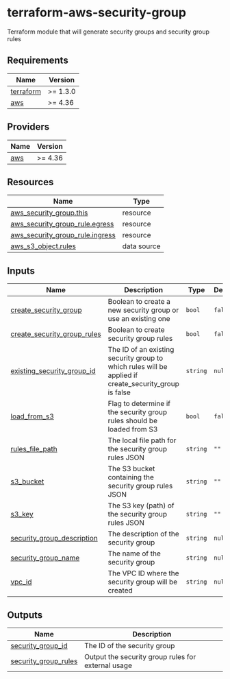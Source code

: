# terraform-aws-security-group
Terraform module that will generate security groups and security group rules

<!-- BEGIN_TF_DOCS -->
## Requirements

| Name | Version |
|------|---------|
| <a name="requirement_terraform"></a> [terraform](#requirement\_terraform) | >= 1.3.0 |
| <a name="requirement_aws"></a> [aws](#requirement\_aws) | >= 4.36 |

## Providers

| Name | Version |
|------|---------|
| <a name="provider_aws"></a> [aws](#provider\_aws) | >= 4.36 |

## Resources

| Name | Type |
|------|------|
| [aws_security_group.this](https://registry.terraform.io/providers/hashicorp/aws/latest/docs/resources/security_group) | resource |
| [aws_security_group_rule.egress](https://registry.terraform.io/providers/hashicorp/aws/latest/docs/resources/security_group_rule) | resource |
| [aws_security_group_rule.ingress](https://registry.terraform.io/providers/hashicorp/aws/latest/docs/resources/security_group_rule) | resource |
| [aws_s3_object.rules](https://registry.terraform.io/providers/hashicorp/aws/latest/docs/data-sources/s3_object) | data source |

## Inputs

| Name | Description | Type | Default | Required |
|------|-------------|------|---------|:--------:|
| <a name="input_create_security_group"></a> [create\_security\_group](#input\_create\_security\_group) | Boolean to create a new security group or use an existing one | `bool` | `false` | no |
| <a name="input_create_security_group_rules"></a> [create\_security\_group\_rules](#input\_create\_security\_group\_rules) | Boolean to create security group rules | `bool` | `false` | no |
| <a name="input_existing_security_group_id"></a> [existing\_security\_group\_id](#input\_existing\_security\_group\_id) | The ID of an existing security group to which rules will be applied if create\_security\_group is false | `string` | `null` | no |
| <a name="input_load_from_s3"></a> [load\_from\_s3](#input\_load\_from\_s3) | Flag to determine if the security group rules should be loaded from S3 | `bool` | `false` | no |
| <a name="input_rules_file_path"></a> [rules\_file\_path](#input\_rules\_file\_path) | The local file path for the security group rules JSON | `string` | `""` | no |
| <a name="input_s3_bucket"></a> [s3\_bucket](#input\_s3\_bucket) | The S3 bucket containing the security group rules JSON | `string` | `""` | no |
| <a name="input_s3_key"></a> [s3\_key](#input\_s3\_key) | The S3 key (path) of the security group rules JSON | `string` | `""` | no |
| <a name="input_security_group_description"></a> [security\_group\_description](#input\_security\_group\_description) | The description of the security group | `string` | `null` | no |
| <a name="input_security_group_name"></a> [security\_group\_name](#input\_security\_group\_name) | The name of the security group | `string` | `null` | no |
| <a name="input_vpc_id"></a> [vpc\_id](#input\_vpc\_id) | The VPC ID where the security group will be created | `string` | `null` | no |

## Outputs

| Name | Description |
|------|-------------|
| <a name="output_security_group_id"></a> [security\_group\_id](#output\_security\_group\_id) | The ID of the security group |
| <a name="output_security_group_rules"></a> [security\_group\_rules](#output\_security\_group\_rules) | Output the security group rules for external usage |
<!-- END_TF_DOCS -->